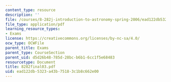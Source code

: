 ```yaml
---
content_type: resource
description: ''
file: /courses/8-282j-introduction-to-astronomy-spring-2006/ead122db5323a43b75183c1b8c662e00_8282final03.pdf
file_type: application/pdf
learning_resource_types:
- Exams
license: https://creativecommons.org/licenses/by-nc-sa/4.0/
ocw_type: OCWFile
parent_title: Exams
parent_type: CourseSection
parent_uid: d5d26b48-785d-28bc-b6b1-6cc1f5e68483
resourcetype: Document
title: 8282final03.pdf
uid: ead122db-5323-a43b-7518-3c1b8c662e00
---
```

